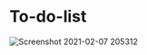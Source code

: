 # To-do-list

![Screenshot 2021-02-07 205312](https://user-images.githubusercontent.com/55544088/107151047-974ef380-6986-11eb-8d48-39a0ffd9a163.png)
